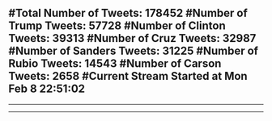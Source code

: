 #Total Number of Tweets: 178452 
#Number of Trump Tweets: 57728
#Number of Clinton Tweets: 39313
#Number of Cruz Tweets: 32987
#Number of Sanders Tweets: 31225
#Number of Rubio Tweets: 14543
#Number of Carson Tweets: 2658
#Current Stream Started at Mon Feb  8 22:51:02
---
---
---
